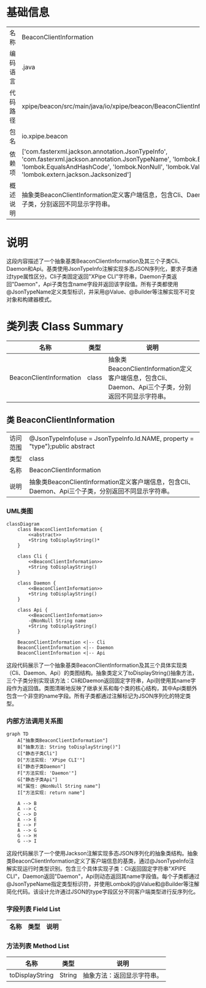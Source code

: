# 基础信息

|      |      |
|------|------|
| 名称 | BeaconClientInformation |
| 编码语言 | .java |
| 代码路径 | xpipe/beacon/src/main/java/io/xpipe/beacon/BeaconClientInformation.java |
| 包名 | io.xpipe.beacon |
| 依赖项 | ['com.fasterxml.jackson.annotation.JsonTypeInfo', 'com.fasterxml.jackson.annotation.JsonTypeName', 'lombok.Builder', 'lombok.EqualsAndHashCode', 'lombok.NonNull', 'lombok.Value', 'lombok.extern.jackson.Jacksonized'] |
| 概述说明 | 抽象类BeaconClientInformation定义客户端信息，包含Cli、Daemon、Api三个子类，分别返回不同显示字符串。 |

# 说明

这段内容描述了一个抽象基类BeaconClientInformation及其三个子类Cli、Daemon和Api。基类使用JsonTypeInfo注解实现多态JSON序列化，要求子类通过type属性区分。Cli子类固定返回"XPipe CLI"字符串，Daemon子类返回"Daemon"，Api子类包含name字段并返回该字段值。所有子类都使用@JsonTypeName定义类型标识，并采用@Value、@Builder等注解实现不可变对象和构建器模式。

# 类列表 Class Summary

| 名称   | 类型  | 说明 |
|-------|------|-------------|
| BeaconClientInformation | class | 抽象类BeaconClientInformation定义客户端信息，包含Cli、Daemon、Api三个子类，分别返回不同显示字符串。 |



## 类 BeaconClientInformation

|      |      |
|------|------|
| 访问范围 | @JsonTypeInfo(use = JsonTypeInfo.Id.NAME, property = "type");public abstract |
| 类型 | class |
| 名称 | BeaconClientInformation |
| 说明 | 抽象类BeaconClientInformation定义客户端信息，包含Cli、Daemon、Api三个子类，分别返回不同显示字符串。 |


### UML类图

```mermaid
classDiagram
    class BeaconClientInformation {
        <<abstract>>
        +String toDisplayString()*
    }
    
    class Cli {
        <<BeaconClientInformation>>
        +String toDisplayString()
    }
    
    class Daemon {
        <<BeaconClientInformation>>
        +String toDisplayString()
    }
    
    class Api {
        <<BeaconClientInformation>>
        -@NonNull String name
        +String toDisplayString()
    }
    
    BeaconClientInformation <|-- Cli
    BeaconClientInformation <|-- Daemon
    BeaconClientInformation <|-- Api
```

这段代码展示了一个抽象基类BeaconClientInformation及其三个具体实现类（Cli、Daemon、Api）的类图结构。抽象类定义了toDisplayString()抽象方法，三个子类分别实现该方法：Cli和Daemon返回固定字符串，Api则使用其name字段作为返回值。类图清晰地反映了继承关系和每个类的核心结构，其中Api类额外包含一个非空的name字段。所有子类都通过注解标记为JSON序列化的特定类型。


### 内部方法调用关系图

```mermaid
graph TD
    A["抽象类BeaconClientInformation"]
    B["抽象方法: String toDisplayString()"]
    C["静态子类Cli"]
    D["方法实现: 'XPipe CLI'"]
    E["静态子类Daemon"]
    F["方法实现: 'Daemon'"]
    G["静态子类Api"]
    H["属性: @NonNull String name"]
    I["方法实现: return name"]

    A --> B
    A --> C
    C --> D
    A --> E
    E --> F
    A --> G
    G --> H
    G --> I
```

这段代码展示了一个使用Jackson注解实现多态JSON序列化的抽象类结构。抽象类BeaconClientInformation定义了客户端信息的基类，通过@JsonTypeInfo注解实现运行时类型识别。包含三个具体实现子类：Cli返回固定字符串"XPIPE CLI"，Daemon返回"Daemon"，Api则动态返回其name字段值。每个子类都通过@JsonTypeName指定类型标识符，并使用Lombok的@Value和@Builder等注解简化代码。该设计允许通过JSON的type字段区分不同客户端类型进行反序列化。

### 字段列表 Field List

| 名称  | 类型  | 说明 |
|-------|-------|------|

### 方法列表 Method List

| 名称  | 类型  | 说明 |
|-------|-------|------|
| toDisplayString | String | 抽象方法：返回显示字符串。 |




